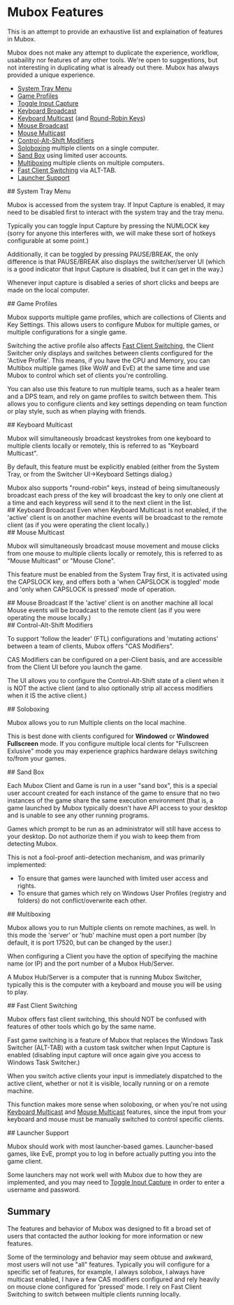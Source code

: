 # Mubox Features

This is an attempt to provide an exhaustive list and explaination of features in Mubox.

Mubox does not make any attempt to duplicate the experience, workflow, usabaility nor features of any other tools. We're open to suggestions, but not interesting in duplicating what is already out there. Mubox has always provided a unique experience.

- [System Tray Menu](#system-tray)
- [Game Profiles](#game-profiles)
- [Toggle Input Capture](#input-capture)
- [Keyboard Broadcast](#keyboard-broadcast)
- [Keyboard Multicast](#keyboard-multicast) (and [Round-Robin Keys](#round-robin-keys))
- [Mouse Broadcast](#mouse-broadcast)
- [Mouse Multicast](#mouse-multicast)
- [Control-Alt-Shift Modifiers](#cas-modifiers)
- [Soloboxing](#soloboxing) multiple clients on a single computer.
- [Sand Box](#sandbox) using limited user accounts.
- [Multiboxing](#multiboxing) multiple clients on multiple computers.
- [Fast Client Switching](#fast-client-switching) via ALT-TAB.
- [Launcher Support](#launcher-support)

<div id="system-tray"></div>
## System Tray Menu

Mubox is accessed from the system tray. If Input Capture is enabled, it may need to be disabled first to interact with the system tray and the tray menu.

<div id="toggle-capture"></div>
Typically you can toggle Input Capture by pressing the NUMLOCK key (sorry for anyone this interferes with, we will make these sort of hotkeys configurable at some point.)

Additionally, it can be toggled by pressing PAUSE/BREAK, the only difference is that PAUSE/BREAK also displays the switcher/server UI (which is a good indicator that Input Capture is disabled, but it can get in the way.)

Whenever input capture is disabled a series of short clicks and beeps are made on the local computer.


<div id="game-profiles"></div>
## Game Profiles

Mubox supports multiple game profiles, which are collections of Clients and Key Settings. This allows users to configure Mubox for multiple games, or multiple configurations for a single game.

Switching the active profile also affects [Fast Client Switching](#fast-client-switching), the Client Switcher only displays and switches between clients configured for the 'Active Profile'. This means, if you have the CPU and Memory, you can Multibox multiple games (like WoW and EvE) at the same time and use Mubox to control which set of clients you're controlling.

You can also use this feature to run multiple teams, such as a healer team and a DPS team, and rely on game profiles to switch between them. This allows you to configure clients and key settings depending on team function or play style, such as when playing with friends.


<div id="keyboard-multicast"></div>
## Keyboard Multicast

Mubox will simultaneously broadcast keystrokes from one keyboard to multiple clients locally or remotely, this is referred to as "Keyboard Multicast".

By default, this feature must be explicitly enabled (either from the System Tray, or from the Switcher UI->Keyboard Settings dialog.)

<div id="round-robin-keys"></div>
Mubox also supports "round-robin" keys, instead of being simultaneously broadcast each press of the key will broadcast the key to only one client at a time and each keypress will send it to the next client in the list.

<div id="keyboard-broadcast"></div>
## Keyboard Broadcast
Even when Keyboard Multicast is not enabled, if the 'active' client is on another machine events will be broadcast to the remote client (as if you were operating the client locally.)


<div id="mouse-multicast"></div>
## Mouse Multicast

Mubox will simultaneously broadcast mouse movement and mouse clicks from one mouse to multiple clients locally or remotely, this is referred to as "Mouse Multicast" or "Mouse Clone".

This feature must be enabled from the System Tray first, it is activated using the CAPSLOCK key, and offers both a 'when CAPSLOCK is toggled' mode and 'only when CAPSLOCK is pressed' mode of operation.


<div id="mouse-broadcast"></div>
## Mouse Broadcast
If the 'active' client is on another machine all local Mouse events will be broadcast to the remote client (as if you were operating the mouse locally.)


<div id="cas-modifiers"></div>
## Control-Alt-Shift Modifiers

To support 'follow the leader' (FTL) configurations and 'mutating actions' between a team of clients, Mubox offers "CAS Modifiers".

CAS Modifiers can be configured on a per-Client basis, and are accessible from the Client UI before you launch the game.

The UI allows you to configure the Control-Alt-Shift state of a client when it is NOT the active client (and to also optionally strip all access modifiers when it IS the active client.)


<div id="soloboxing"></div>
## Soloboxing

Mubox allows you to run Multiple clients on the local machine. 

This is best done with clients configured for **Windowed** or **Windowed Fullscreen** mode. If you configure multiple local clents for "Fullscreen Exlusive" mode you may experience graphics hardware delays switching to/from your games.


<div id="sandbox"></div>
## Sand Box

Each Mubox Client and Game is run in a user "sand box", this is a special user account created for each instance of the game to ensure that no two instances of the game share the same execution environment (that is, a game launched by Mubox typically doesn't have API access to your desktop and is unable to see any other running programs.

Games which prompt to be run as an administrator will still have access to your desktop. Do not authorize them if you wish to keep them from detecting Mubox.

This is not a fool-proof anti-detection mechanism, and was primarily implemented:

- To ensure that games were launched with limited user access and rights.
- To ensure that games which rely on Windows User Profiles (registry and folders) do not conflict/overwrite each other.


<div id="multiboxing"></div>
## Multiboxing

Mubox allows you to run Multiple clients on remote machines, as well. In this mode the 'server' or 'hub' machine must open a port number (by default, it is port 17520, but can be changed by the user.)

When configuring a Client you have the option of specifying the machine name (or IP) and the port number of a Mubox Hub/Server.

A Mubox Hub/Server is a computer that is running Mubox Switcher, typically this is the computer with a keyboard and mouse you will be using to play.


<div id="fast-client-switching"></div>
## Fast Client Switching

Mubox offers fast client switching, this should NOT be confused with features of other tools which go by the same name.

Fast game switching is a feature of Mubox that replaces the Windows Task Switcher (ALT-TAB) with a custom task switcher when Input Capture is enabled (disabling input capture will once again give you access to Windows Task Switcher.)

When you switch active clients your input is immediately dispatched to the active client, whether or not it is visible, locally running or on a remote machine.

This function makes more sense when soloboxing, or when you're not using [Keyboard Multicast](#keyboard-multicast) and [Mouse Multicast](#mouse-multicast) features, since the input from your keyboard and mouse must be manually switched to control specific clients.


<div id="launcher-support"></div>
## Launcher Support

Mubox should work with most launcher-based games. Launcher-based games, like EvE, prompt you to log in before actually putting you into the game client.

Some launchers may not work well with Mubox due to how they are implemented, and you may need to [Toggle Input Capture](#toggle-input-capture) in order to enter a username and password.


## Summary

The features and behavior of Mubox was designed to fit a broad set of users that contacted the author looking for more information or new features.

Some of the terminology and behavior may seem obtuse and awkward, most users will not use "all" features. Typically you will configure for a specific set of features, 
for example, I always solobox, I always have multicast enabled, I have a few CAS modifiers configured and rely heavily on mouse clone configured for 'pressed' mode. 
I rely on Fast Client Switching to switch between multiple clients running locally.